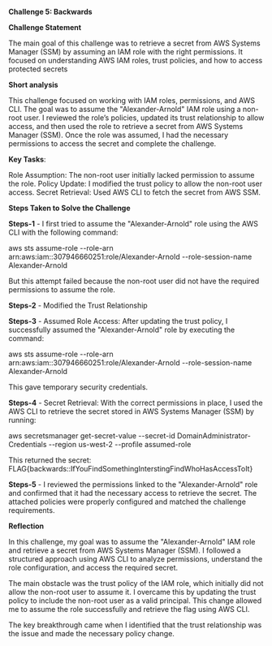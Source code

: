 **Challenge 5: Backwards**

**Challenge Statement**

The main goal of this challenge was to retrieve a secret from AWS Systems Manager (SSM) by assuming an IAM role with the right permissions. It focused on understanding AWS IAM roles, trust policies, and how to access protected secrets

**Short analysis**

This challenge focused on working with IAM roles, permissions, and AWS CLI. The goal was to assume the "Alexander-Arnold" IAM role using a non-root user. I reviewed the role’s policies, updated its trust relationship to allow access, and then used the role to retrieve a secret from AWS Systems Manager (SSM). Once the role was assumed, I had the necessary permissions to access the secret and complete the challenge.

**Key Tasks**:

Role Assumption: The non-root user initially lacked permission to assume the role.
Policy Update: I modified the trust policy to allow the non-root user access.
Secret Retrieval: Used AWS CLI to fetch the secret from AWS SSM.

**Steps Taken to Solve the Challenge**

**Steps-1** - I first tried to assume the "Alexander-Arnold" role using the AWS CLI with the following command:

  aws sts assume-role --role-arn arn:aws:iam::307946660251:role/Alexander-Arnold --role-session-name Alexander-Arnold

But this attempt failed because the non-root user did not have the required permissions to assume the role.

**Steps-2** - Modified the Trust Relationship

**Steps-3** - Assumed Role Access: After updating the trust policy, I successfully assumed the "Alexander-Arnold" role by executing the command: 

  aws sts assume-role --role-arn arn:aws:iam::307946660251:role/Alexander-Arnold --role-session-name Alexander-Arnold
  
This gave temporary security credentials.

**Steps-4** - Secret Retrieval: With the correct permissions in place, I used the AWS CLI to retrieve the secret stored in AWS Systems Manager (SSM) by running: 

 aws secretsmanager get-secret-value --secret-id DomainAdministrator-Credentials --region us-west-2 --profile assumed-role
 
This returned the secret: 
    FLAG{backwards::IfYouFindSomethingInterstingFindWhoHasAccessToIt}

**Steps-5** - I reviewed the permissions linked to the "Alexander-Arnold" role and confirmed that it had the necessary access to retrieve the secret. The attached policies were properly configured and matched the challenge requirements.

**Reflection**

In this challenge, my goal was to assume the "Alexander-Arnold" IAM role and retrieve a secret from AWS Systems Manager (SSM). I followed a structured approach using AWS CLI to analyze permissions, understand the role configuration, and access the required secret.

The main obstacle was the trust policy of the IAM role, which initially did not allow the non-root user to assume it. I overcame this by updating the trust policy to include the non-root user as a valid principal. This change allowed me to assume the role successfully and retrieve the flag using AWS CLI.

The key breakthrough came when I identified that the trust relationship was the issue and made the necessary policy change.
